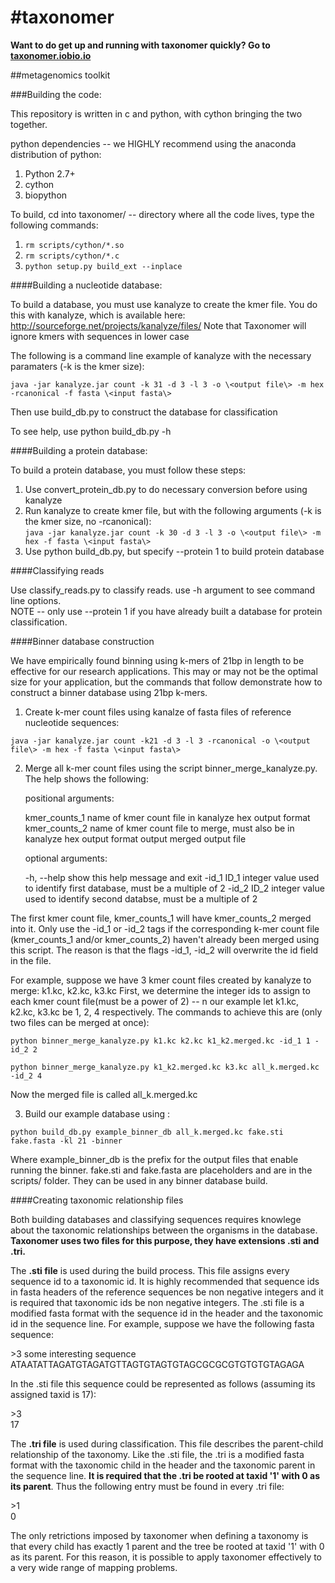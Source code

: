 #taxonomer
=========

__Want to do get up and running with taxonomer quickly?  Go to [taxonomer.iobio.io](http://taxonomer.iobio.io)__

##metagenomics toolkit 

###Building the code:

This repository is written in c and python, with cython bringing the two together.  

python dependencies -- we HIGHLY recommend using the anaconda distribution of python:

1. Python 2.7+
2. cython
3. biopython

To build, cd into taxonomer/ -- directory where all the code lives, type the following commands:

1. `rm scripts/cython/*.so`
2. `rm scripts/cython/*.c`
3. `python setup.py build_ext --inplace`

####Building a nucleotide database:

To build a database, you must use kanalyze to create the kmer file. You do this with kanalyze, which
is available here: http://sourceforge.net/projects/kanalyze/files/
Note that Taxonomer will ignore kmers with sequences in lower case

The following is a command line example of kanalyze with the necessary paramaters (-k is the kmer size):      
  
`java -jar kanalyze.jar count -k 31 -d 3 -l 3 -o \<output file\> -m hex -rcanonical -f fasta \<input fasta\>`

Then use build_db.py to construct the database for classification

To see help, use python build_db.py -h

####Building a protein database:

To build a protein database, you must follow these steps:

1.  Use convert_protein_db.py to do necessary conversion before using kanalyze
2.  Run kanalyze to create kmer file, but with the following arguments (-k is the kmer size, no -rcanonical):  
  `java -jar kanalyze.jar count -k 30 -d 3 -l 3 -o \<output file\> -m hex -f fasta \<input fasta\>`
3.  Use python build_db.py, but specify --protein 1 to build protein database

####Classifying reads

Use classify_reads.py to classify reads.  use -h argument to see command line options.  
NOTE -- only use --protein 1 if you have already built a database for protein classification.

####Binner database construction

We have empirically found binning using k-mers of 21bp in length to be effective for our research applications.  This may or may not be the optimal size for your application, but the commands that follow demonstrate how to construct a binner database using 21bp k-mers.  

1.  Create k-mer count files using kanalze of fasta files of reference nucleotide sequences:
   
 `java -jar kanalyze.jar count -k21 -d 3 -l 3 -rcanonical -o \<output file\> -m hex -f fasta \<input fasta\>`

2.  Merge all k-mer count files using the script binner_merge_kanalyze.py.  The help shows the following: 
    
    positional arguments:
    
    kmer_counts_1   name of kmer count file in kanalyze hex output format
    kmer_counts_2   name of kmer count file to merge, must also be in kanalyze hex output format
    output          merged output file

    optional arguments:
    
    -h, --help     show this help message and exit
    -id_1 ID_1     integer value used to identify first database, must be a multiple of 2
    -id_2 ID_2     integer value used to identify second databse, must be a multiple of 2
  
  The first kmer count file, kmer_counts_1 will have kmer_counts_2 merged into it.  Only use the -id_1 or -id_2 tags if the   corresponding k-mer count file (kmer_counts_1 and/or kmer_counts_2) haven't already been merged using this script.  The reason is that the flags -id_1, -id_2 will overwrite the id field in the file.
  
  For example, suppose we have 3 kmer count files created by kanalyze to merge: k1.kc, k2.kc, k3.kc
  First, we determine the integer ids to assign to each kmer count file(must be a power of 2) -- n our example let k1.kc, k2.kc, k3.kc be 1, 2, 4 respectively.  The commands to achieve this are (only two files can be merged at once):
  
  `python binner_merge_kanalyze.py k1.kc k2.kc k1_k2.merged.kc -id_1 1 -id_2 2`
  
  `python binner_merge_kanalyze.py k1_k2.merged.kc k3.kc all_k.merged.kc -id_2 4`
  
  Now the merged file is called all_k.merged.kc
  
3. Build our example database using :
  
  `python build_db.py example_binner_db all_k.merged.kc fake.sti fake.fasta -kl 21 -binner`

Where example_binner_db is the prefix for the output files that enable running the binner.  fake.sti and fake.fasta are placeholders and are in the scripts/ folder.  They can be used in any binner database build.  

####Creating taxonomic relationship files

Both building databases and classifying sequences requires knowlege about the taxonomic relationships between the organisms in the database.  __Taxonomer uses two files for this purpose, they have extensions .sti and .tri.__  

The __.sti file__ is used during the build process.  This file assigns every sequence id to a taxonomic id.  It is highly recommended that sequence ids in fasta headers of the reference sequences be non negative integers and it is required that taxonomic ids be non negative integers.  The .sti file is a modified fasta format with the sequence id in the header and the taxonomic id in the sequence line.  For example, suppose we have the following fasta sequence:

\>3 some interesting sequence    
ATAATATTAGATGTAGATGTTAGTGTAGTGTAGCGCGCGTGTGTGTAGAGA

In the .sti file this sequence could be represented as follows (assuming its assigned taxid is 17):

\>3    
17

The __.tri file__ is used during classification.  This file describes the parent-child relationship of the taxonomy.  Like the .sti file, the .tri is a modified fasta format with the taxonomic child in the header and the taxonomic parent in the sequence line.  __It is required that the .tri be rooted at taxid '1' with 0 as its parent__.  Thus the following entry must be found in every .tri file:

\>1    
0

The only retrictions imposed by taxonomer when defining a taxonomy is that every child has exactly 1 parent and the tree be rooted at taxid '1' with 0 as its parent.  For this reason, it is possible to apply taxonomer effectively to a very wide range of mapping problems.  







